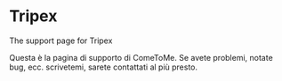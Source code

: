 # Tripex

The support page for Tripex

Questa è la pagina di supporto di ComeToMe. Se avete problemi, notate bug, ecc. scrivetemi, sarete contattati al più presto.
